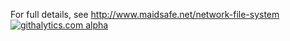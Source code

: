 For full details, see http://www.maidsafe.net/network-file-system
[![githalytics.com alpha](https://cruel-carlota.pagodabox.com/03f42523307dcbe6a0c2b481d350bb51 "githalytics.com")](http://githalytics.com/maidsafe/MaidSafe-Network-Filesystem)

